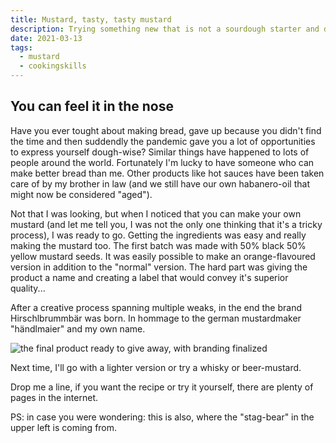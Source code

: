 ```yaml
---
title: Mustard, tasty, tasty mustard
description: Trying something new that is not a sourdough starter and does not need sun and summer to be a success. 
date: 2021-03-13
tags:
  - mustard
  - cookingskills
---
```


## You can feel it in the nose

Have you ever tought about making bread, gave up because you didn't find the time and then suddendly the pandemic gave you a lot of opportunities to express yourself dough-wise? Similar things have happened to lots of people around the world. Fortunately I'm lucky to have someone who can make better bread than me. Other products like hot sauces have been taken care of by my brother in law (and we still have our own habanero-oil that might now be considered "aged").

Not that I was looking, but when I noticed that you can make your own mustard (and let me tell you, I was not the only one thinking that it's a tricky process), I was ready to go. Getting the ingredients was easy and really making the mustard too. The first batch was made with 50% black 50% yellow mustard seeds. It was easily possible to make an orange-flavoured version in addition to the "normal" version. The hard part was giving the product a name and creating a label that would convey it's superior quality...

After a creative process spanning multiple weaks, in the end the brand Hirschlbrummbär was born. In hommage to the german mustardmaker "händlmaier" and my own name.

![the final product ready to give away, with branding finalized](/images/posts/Senf1000.jpg "Mouse-Over-Text")

Next time, I'll go with a lighter version or try a whisky or beer-mustard.

Drop me a line, if you want the recipe or try it yourself, there are plenty of pages in the internet.

PS: in case you were wondering: this is also, where the "stag-bear" in the upper left is coming from.
